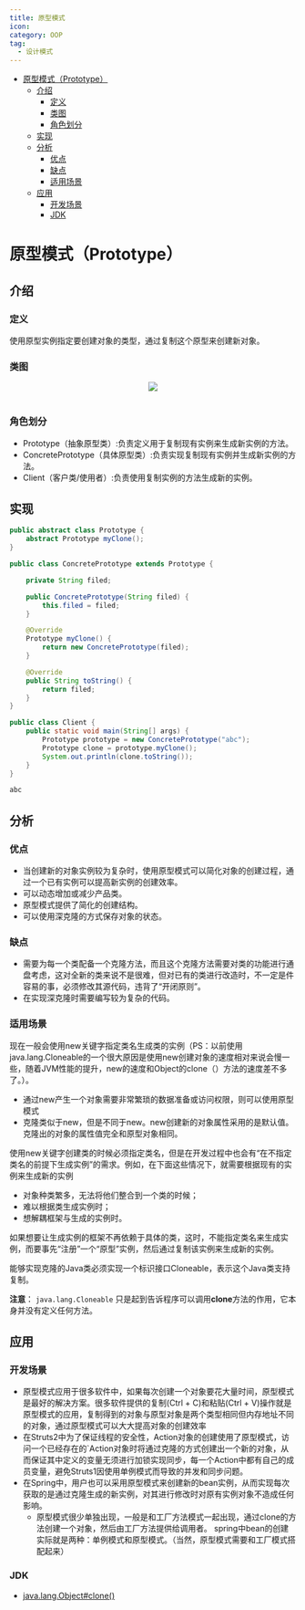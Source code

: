 ```yaml
---
title: 原型模式
icon:
category: OOP
tag:
  - 设计模式
---
```


<!-- TOC -->
* [原型模式（Prototype）](#原型模式prototype)
  * [介绍](#介绍)
    * [定义](#定义)
    * [类图](#类图)
    * [角色划分](#角色划分)
  * [实现](#实现)
  * [分析](#分析)
    * [优点](#优点)
    * [缺点](#缺点)
    * [适用场景](#适用场景)
  * [应用](#应用)
    * [开发场景](#开发场景)
    * [JDK](#jdk)
<!-- TOC -->

# 原型模式（Prototype）

## 介绍

### 定义

使用原型实例指定要创建对象的类型，通过复制这个原型来创建新对象。

### 类图

<div align="center"> <img src="https://cs-notes-1256109796.cos.ap-guangzhou.myqcloud.com/b8922f8c-95e6-4187-be85-572a509afb71.png"/> </div><br>

### 角色划分

- Prototype（抽象原型类）:负责定义用于复制现有实例来生成新实例的方法。
- ConcretePrototype（具体原型类）:负责实现复制现有实例并生成新实例的方法。
- Client（客户类/使用者）:负责使用复制实例的方法生成新的实例。
 
## 实现

```java
public abstract class Prototype {
    abstract Prototype myClone();
}
```

```java
public class ConcretePrototype extends Prototype {

    private String filed;

    public ConcretePrototype(String filed) {
        this.filed = filed;
    }

    @Override
    Prototype myClone() {
        return new ConcretePrototype(filed);
    }

    @Override
    public String toString() {
        return filed;
    }
}
```

```java
public class Client {
    public static void main(String[] args) {
        Prototype prototype = new ConcretePrototype("abc");
        Prototype clone = prototype.myClone();
        System.out.println(clone.toString());
    }
}
```

```html
abc
```

## 分析


### 优点
- 当创建新的对象实例较为复杂时，使用原型模式可以简化对象的创建过程，通过一个已有实例可以提高新实例的创建效率。
- 可以动态增加或减少产品类。
- 原型模式提供了简化的创建结构。
- 可以使用深克隆的方式保存对象的状态。

### 缺点
- 需要为每一个类配备一个克隆方法，而且这个克隆方法需要对类的功能进行通盘考虑，这对全新的类来说不是很难，但对已有的类进行改造时，不一定是件容易的事，必须修改其源代码，违背了“开闭原则”。
- 在实现深克隆时需要编写较为复杂的代码。

### 适用场景

现在一般会使用new关键字指定类名生成类的实例（PS：以前使用java.lang.Cloneable的一个很大原因是使用new创建对象的速度相对来说会慢一些，随着JVM性能的提升，new的速度和Object的clone（）方法的速度差不多了。）。

- 通过new产生一个对象需要非常繁琐的数据准备或访问权限，则可以使用原型模式
- 克隆类似于new，但是不同于new。new创建新的对象属性采用的是默认值。克隆出的对象的属性值完全和原型对象相同。

使用new关键字创建类的时候必须指定类名，但是在开发过程中也会有“在不指定类名的前提下生成实例”的需求。例如，在下面这些情况下，就需要根据现有的实例来生成新的实例
- 对象种类繁多，无法将他们整合到一个类的时候；
- 难以根据类生成实例时；
- 想解耦框架与生成的实例时。

如果想要让生成实例的框架不再依赖于具体的类，这时，不能指定类名来生成实例，而要事先“注册”一个“原型”实例，然后通过复制该实例来生成新的实例。

能够实现克隆的Java类必须实现一个标识接口Cloneable，表示这个Java类支持复制。

**注意**： `java.lang.Cloneable` 只是起到告诉程序可以调用**clone**方法的作用，它本身并没有定义任何方法。

## 应用

### 开发场景

- 原型模式应用于很多软件中，如果每次创建一个对象要花大量时间，原型模式是最好的解决方案。很多软件提供的复制(Ctrl + C)和粘贴(Ctrl + V)操作就是原型模式的应用，复制得到的对象与原型对象是两个类型相同但内存地址不同的对象，通过原型模式可以大大提高对象的创建效率
- 在Struts2中为了保证线程的安全性，Action对象的创建使用了原型模式，访问一个已经存在的`Action对象时将通过克隆的方式创建出一个新的对象，从而保证其中定义的变量无须进行加锁实现同步，每一个Action中都有自己的成员变量，避免Struts1因使用单例模式而导致的并发和同步问题。
- 在Spring中，用户也可以采用原型模式来创建新的bean实例，从而实现每次获取的是通过克隆生成的新实例，对其进行修改时对原有实例对象不造成任何影响。
  - 原型模式很少单独出现，一般是和工厂方法模式一起出现，通过clone的方法创建一个对象，然后由工厂方法提供给调用者。 spring中bean的创建实际就是两种：单例模式和原型模式。（当然，原型模式需要和工厂模式搭配起来）

### JDK

- [java.lang.Object#clone()](http://docs.oracle.com/javase/8/docs/api/java/lang/Object.html#clone%28%29)
